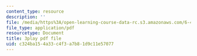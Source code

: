 ```yaml
---
content_type: resource
description: ''
file: /media/https%3A/open-learning-course-data-rc.s3.amazonaws.com/6-451-principles-of-digital-communication-ii-spring-2005/c324ba154a33c4f3a7b81d9c11e57077_q4LsDylKZcI.pdf
file_type: application/pdf
resourcetype: Document
title: 3play pdf file
uid: c324ba15-4a33-c4f3-a7b8-1d9c11e57077
---
```

